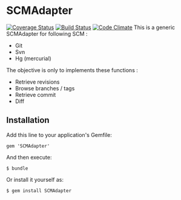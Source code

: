 # SCMAdapter
[![Coverage Status](https://img.shields.io/coveralls/nmeylan/SCMAdapter.svg)](https://coveralls.io/r/nmeylan/SCMAdapter?branch=master)
[![Build Status](https://travis-ci.org/nmeylan/SCMAdapter.svg?branch=master)](https://travis-ci.org/nmeylan/SCMAdapter)
[![Code Climate](https://codeclimate.com/github/nmeylan/SCMAdapter/badges/gpa.svg)](https://codeclimate.com/github/nmeylan/SCMAdapter)
This is a generic SCMAdapter for following SCM :
* Git
* Svn
* Hg (mercurial)

The objective is only to implements these functions :
* Retrieve revisions
* Browse branches / tags
* Retrieve commit
* Diff

## Installation

Add this line to your application's Gemfile:

    gem 'SCMAdapter'

And then execute:

    $ bundle

Or install it yourself as:

    $ gem install SCMAdapter

